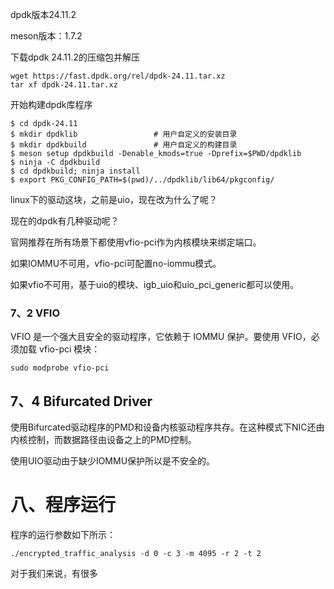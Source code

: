 dpdk版本24.11.2

meson版本：1.7.2



下载dpdk 24.11.2的压缩包并解压

```
wget https://fast.dpdk.org/rel/dpdk-24.11.tar.xz
tar xf dpdk-24.11.tar.xz
```



开始构建dpdk库程序

```
$ cd dpdk-24.11
$ mkdir dpdklib                 # 用户自定义的安装目录
$ mkdir dpdkbuild               # 用户自定义的构建目录
$ meson setup dpdkbuild -Denable_kmods=true -Dprefix=$PWD/dpdklib
$ ninja -C dpdkbuild
$ cd dpdkbuild; ninja install
$ export PKG_CONFIG_PATH=$(pwd)/../dpdklib/lib64/pkgconfig/
```



linux下的驱动这块，之前是uio，现在改为什么了呢？

现在的dpdk有几种驱动呢？



官网推荐在所有场景下都使用vfio-pci作为内核模块来绑定端口。

如果IOMMU不可用，vfio-pci可配置no-iommu模式。

如果vfio不可用，基于uio的模块、igb_uio和uio_pci_generic都可以使用。

### 7、2 VFIO

VFIO 是一个强大且安全的驱动程序，它依赖于 IOMMU 保护。要使用 VFIO，必须加载 vfio-pci 模块：

```
sudo modprobe vfio-pci
```







## 7、4 Bifurcated Driver

使用Bifurcated驱动程序的PMD和设备内核驱动程序共存。在这种模式下NIC还由内核控制，而数据路径由设备之上的PMD控制。



使用UIO驱动由于缺少IOMMU保护所以是不安全的。



# 八、程序运行

程序的运行参数如下所示：

```
./encrypted_traffic_analysis -d 0 -c 3 -m 4095 -r 2 -t 2
```



对于我们来说，有很多
